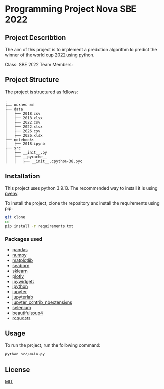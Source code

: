 # Programming Project Nova SBE 2022

## Project Describtion
The aim of this project is to implement a prediction algorithm to predict the winner of the world cup 2022 using python.

Class: SBE 2022
Team Members: 

## Project Structure
The project is structured as follows:

```
.
├── README.md
├── data
│   ├── 2018.csv
│   ├── 2018.xlsx
│   ├── 2022.csv
│   ├── 2022.xlsx
│   ├── 2026.csv
│   ├── 2026.xlsx
├── notebooks
│   ├── 2018.ipynb
├── src
│   ├── __init__.py
│   ├── __pycache__
│   │   ├── __init__.cpython-38.pyc
```

## Installation
This project uses python 3.9.13. The recommended way to install it is using [pyenv](https://).

To install the project, clone the repository and install the requirements using pip:

```bash
git clone
cd
pip install -r requirements.txt
```

### Packages used
- [pandas](https://pandas.pydata.org/)
- [numpy](https://numpy.org/)
- [matplotlib](https://matplotlib.org/)
- [seaborn](https://seaborn.pydata.org/)
- [sklearn](https://scikit-learn.org/stable/)
- [plotly](https://plotly.com/python/)
- [ipywidgets](https://ipywidgets.readthedocs.io/en/latest/)
- [ipython](https://ipython.org/)
- [jupyter](https://jupyter.org/)
- [jupyterlab](https://jupyterlab.readthedocs.io/en/stable/)
- [jupyter_contrib_nbextensions](https://jupyter-contrib-nbextensions.readthedocs.io/en/latest/)
- [selenium](https://selenium-python.readthedocs.io/)
- [beautifulsoup4](https://www.crummy.com/software/BeautifulSoup/bs4/doc/)
- [requests](https://requests.readthedocs.io/en/master/)


## Usage
To run the project, run the following command:

```bash
python src/main.py
```

## License
[MIT](https://choosealicense.com/licenses/mit/)
